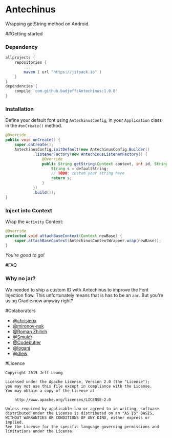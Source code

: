 Antechinus
===========

Wrapping getString method on Android.

##Getting started

### Dependency

```groovy
allprojects {
    repositories {
        ...
        maven { url "https://jitpack.io" }
    }
}
dependencies {
    compile 'com.github.badjeff:Antechinus:1.0.0'
}
```

### Installation

Define your default font using `AntechinusConfig`, in your `Application` class in the `#onCreate()` method.

```java
@Override
public void onCreate() {
    super.onCreate();
    AntechinusConfig.initDefault(new AntechinusConfig.Builder()
            .listenerFactory(new AntechinusListenerFactory() {
                @Override
                public String getString(Context context, int id, String defaultString) throws Resources.NotFoundException {
                    String s = defaultString;
                    // TODO: custom your string here
                    return s;
                }
            })
            .build());
}
```

### Inject into Context

Wrap the `Activity` Context:

```java
@Override
protected void attachBaseContext(Context newBase) {
    super.attachBaseContext(AntechinusContextWrapper.wrap(newBase));
}
```

_You're good to go!_


#FAQ

### Why no jar?

We needed to ship a custom ID with Antechinus to improve the Font Injection flow. This
unfortunately means that is has to be an `aar`. But you're using Gradle now anyway right?

#Colaborators

- [@chrisjenx](http://github.com/chrisjenx)
- [@mironov-nsk](https://github.com/mironov-nsk)
- [@Roman Zhilich](https://github.com/RomanZhilich)
- [@Smuldr](https://github.com/Smuldr)
- [@Codebutler](https://github.com/codebutler)
- [@loganj](https://github.com/loganj)
- [@dlew](https://github.com/dlew)

#Licence

    Copyright 2015 Jeff Leung
    
    Licensed under the Apache License, Version 2.0 (the "License");
    you may not use this file except in compliance with the License.
    You may obtain a copy of the License at
    
        http://www.apache.org/licenses/LICENSE-2.0
    
    Unless required by applicable law or agreed to in writing, software
    distributed under the License is distributed on an "AS IS" BASIS,
    WITHOUT WARRANTIES OR CONDITIONS OF ANY KIND, either express or implied.
    See the License for the specific language governing permissions and
    limitations under the License.
